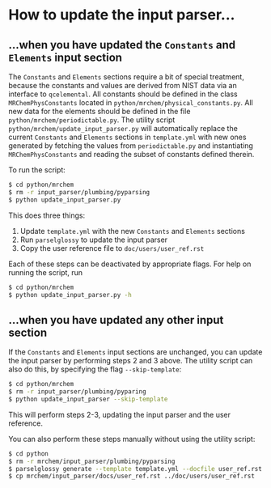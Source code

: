 # How to update the input parser...

## ...when you have updated the `Constants` and `Elements` input section
The `Constants` and `Elements` sections require a bit of special treatment, because the constants and values are derived from NIST data via an interface
to `qcelemental`. 
All constants should be defined in the class `MRChemPhysConstants` located in `python/mrchem/physical_constants.py`.
All new data for the elements should be defined in the file `python/mrchem/periodictable.py`.
The utility script `python/mrchem/update_input_parser.py` will automatically replace the current `Constants` and `Elements` sections in `template.yml` with new ones generated by fetching the values from `periodictable.py` and instantiating `MRChemPhysConstants` and
reading the subset of constants defined therein.

To run the script:

```bash
$ cd python/mrchem
$ rm -r input_parser/plumbing/pyparsing
$ python update_input_parser.py
```

This does three things:

1. Update `template.yml` with the new `Constants` and `Elements` sections
2. Run `parselglossy` to update the input parser
3. Copy the user reference file to `doc/users/user_ref.rst`

Each of these steps can be deactivated by appropriate flags. For help on running the script, run

```bash
$ cd python/mrchem
$ python update_input_parser.py -h
```

## ...when you have updated any other input section
If the `Constants` and `Elements` input sections are unchanged, you can update the input parser by performing steps 2 and 3 above.
The utility script can also do this, by specifying the flag `--skip-template`:

```bash
$ cd python/mrchem
$ rm -r input_parser/plumbing/pyparing
$ python update_input_parser --skip-template
```

This will perform steps 2-3, updating the input parser and the user reference.

You can also perform these steps manually without using the utility script:

```bash
$ cd python
$ rm -r mrchem/input_parser/plumbing/pyparsing
$ parselglossy generate --template template.yml --docfile user_ref.rst --doc-header="User input reference" --target="mrchem/input_parser"
$ cp mrchem/input_parser/docs/user_ref.rst ../doc/users/user_ref.rst
```

